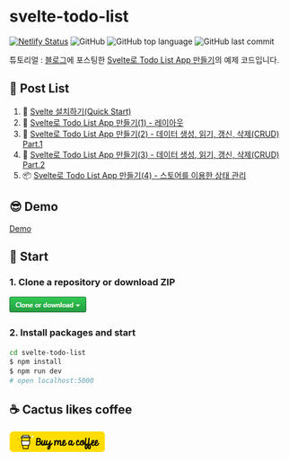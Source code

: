 # svelte-todo-list

[![Netlify Status](https://api.netlify.com/api/v1/badges/d898fdc9-6410-4e52-9497-4e81cb9d1ce0/deploy-status)](https://app.netlify.com/sites/svelte-todo-list-demo/deploys)
![GitHub](https://img.shields.io/github/license/soulcactus/svelte-todo-list)
![GitHub top language](https://img.shields.io/github/languages/top/soulcactus/svelte-todo-list)
![GitHub last commit](https://img.shields.io/github/last-commit/soulcactus/svelte-todo-list)

튜토리얼 : [블로그](https://soulcactus.netlify.com/)에 포스팅한 [Svelte로 Todo List App 만들기](https://soulcactus.netlify.com/svelte/todo-list-1/)의 예제 코드입니다.

## 🌵 Post List

1. 📁 [Svelte 설치하기(Quick Start)](https://soulcactus.netlify.com/svelte/start-svelte/)
2. 🎨 [Svelte로 Todo List App 만들기(1) - 레이아웃](https://soulcactus.netlify.com/svelte/todo-list-1/)
3. 🐣 [Svelte로 Todo List App 만들기(2) - 데이터 생성, 읽기, 갱신, 삭제(CRUD) Part.1](https://soulcactus.netlify.com/svelte/todo-list-2/)
4. 🐥 [Svelte로 Todo List App 만들기(3) - 데이터 생성, 읽기, 갱신, 삭제(CRUD) Part.2](https://soulcactus.netlify.com/svelte/todo-list-3/)
5. 📦 [Svelte로 Todo List App 만들기(4) - 스토어를 이용한 상태 관리](https://soulcactus.netlify.com/svelte/todo-list-4/)

## 😎 Demo

[Demo](https://svelte-todo-list-demo.netlify.com/)

## 🏃 Start

### 1. Clone a repository or download ZIP

[![](./src/images/github-button.png)](https://github.com/soulcactus/svelte-todo-list)

### 2. Install packages and start

```sh
cd svelte-todo-list
$ npm install
$ npm run dev
# open localhost:5000
```

## ☕ Cactus likes coffee

[![](./src/images/buy-me-a-coffee.png)](https://www.buymeacoffee.com/soulcactus)
